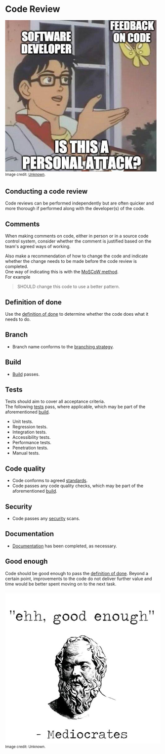 <!-- markdownlint-disable MD033 -->
# Code Review

![code review](/images/code-review.jpeg)\
<sup>Image credit: [Unknown](https://knowyourmeme.com/memes/is-this-a-pigeon).</sup>

## Conducting a code review

Code reviews can be performed independently but are often quicker and more thorough if performed along with the developer(s) of the code.

## Comments

When making comments on code, either in person or in a source code control system, consider whether the comment is justified based on the team's agreed ways of working.

Also make a recommendation of how to change the code and indicate whether the change needs to be made before the code review is completed.\
One way of indicating this is with the [MoSCoW method](https://en.wikipedia.org/wiki/MoSCoW_method).\
For example
> SHOULD change this code to use a better pattern.

## Definition of done

Use the [definition of done](/pages/definition-of-done.md) to determine whether the code does what it needs to do.

## Branch

* Branch name conforms to the [branching strategy](/pages/branching-strategy.md).

## Build

* [Build](/pages/build.md) passes.

## Tests

Tests should aim to cover all acceptance criteria.\
The following [tests](/pages/testing.md) pass, where applicable, which may be part of the aforementioned [build](#build).

* Unit tests.
* Regression tests.
* Integration tests.
* Accessibility tests.
* Performance tests.
* Penetration tests.
* Manual tests.

## Code quality

* Code conforms to agreed [standards](/pages/code-quality.md).
* Code passes any code quality checks, which may be part of the aforementioned [build](#build).

## Security

* Code passes any [security](/pages/security.md) scans.

## Documentation

* [Documentation](/pages/documentation.md) has been completed, as necessary.

## Good enough

Code should be good enough to pass the [definition of done](/pages/definition-of-done.md). Beyond a certain point, improvements to the code do not deliver further value and time would be better spent moving on to the next task.

![good enough](/images/good-enough.jpg)
<sup>Image credit: Unknown.</sup>
